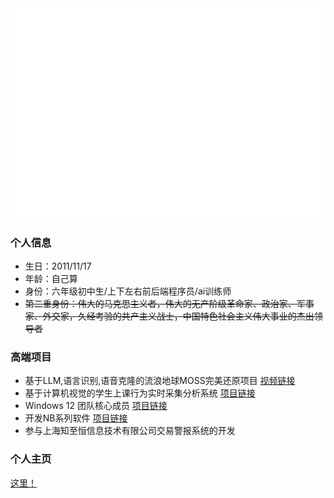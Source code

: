 <div align="center">
  <img src="welcome.svg">
</div>

### 个人信息
- 生日：2011/11/17
- 年龄：自己算
- 身份：六年级初中生/上下左右前后端程序员/ai训练师
- ~~第二重身份：伟大的马克思主义者，伟大的无产阶级革命家、政治家、军事家、外交家，久经考验的共产主义战士，中国特色社会主义伟大事业的杰出领导者~~
### 高端项目
- 基于LLM,语言识别,语音克隆的流浪地球MOSS完美还原项目 [视频链接](https://www.bilibili.com/video/BV1Dh411g7aR)
- 基于计算机视觉的学生上课行为实时采集分析系统 [项目链接](https://github.com/NB-Group/Intelligent-Classroom-System)
- Windows 12 团队核心成员 [项目链接](https://github.com/tjy-gitnub/win12)
- 开发NB系列软件 [项目链接](https://github.com/NB-Group/NB-software)
- 参与上海知至恒信息技术有限公司交易警报系统的开发

### 个人主页
[这里！](https://nb-group.github.io/)
### 


<!--
**NB-Group/NB-Group** is a ✨ _special_ ✨ repository because its `README.md` (this file) appears on your GitHub profile.

Here are some ideas to get you started:

- 🔭 I’m currently working on ...
- 🌱 I’m currently learning ...
- 👯 I’m looking to collaborate on ...
- 🤔 I’m looking for help with ...
- 💬 Ask me about ...
- 📫 How to reach me: ...
- 😄 Pronouns: ...
- ⚡ Fun fact: ...
-->
